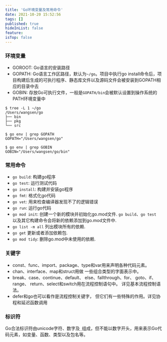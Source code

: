 ```yaml
---
title: 'Go环境变量及常用命令'
date: 2021-10-20 15:52:56
tags: []
published: true
hideInList: false
feature: 
isTop: false
---
```

### 环境变量

* GOROOT: Go语言的安装路径
* GOPATH: Go语言工作区路径，默认为`~/go`。项目中执行go install命令后，项目构建后生成的可执行程序、静态库文件以及源码文件会被安装到GOPATH相应的目录中去
* GOBIN: 存放Go可执行文件，一般是`GOPATH/bin`会被默认设置到操作系统的PATH环境变量中

```
$ tree -L 1 ~/go
/Users/wangsen/go
├── bin
├── pkg
└── src

$ go env | grep GOPATH
GOPATH="/Users/wangsen/go"

$ go env | grep GOBIN
GOBIN="/Users/wangsen/go/bin"
```

### 常用命令

* `go build`: 构建go程序
* `go test`: 运行测试代码
* `go install`: 构建并安装go程序
* `go fmt`: 格式化go代码
* `go vet`: 用来检查编译器发现不了的逻辑错误
* `go run`: 运行go代码
* `go mod init`: 创建一个新的模块并初始化go.mod文件. `go build`、`go test` 以及其它构建命令会将新的依赖添加到go.mod文件中.
* `go list -m all` 列出模块所有的依赖.
* `go get` 更新或者添加依赖包.
* `go mod tidy`: 删除go.mod中未使用的依赖.

### 关键字

* const、func、import、package、type和var用来声明各种代码元素。
* chan、interface、map和struct用做 一些组合类型的字面表示中。
* break、case、continue、default、 else、fallthrough、for、 goto、if、range、 return、select和switch用在流程控制语句中。 详见基本流程控制语法。
* defer和go也可以看作是流程控制关键字， 但它们有一些特殊的作用。详见协程和延迟函数调用

### 标识符

Go合法标识符由unicode字符、数字及`_`组成，但不能以数字开头，用来表示Go代码元素，如变量、函数、类型以及包名等。
